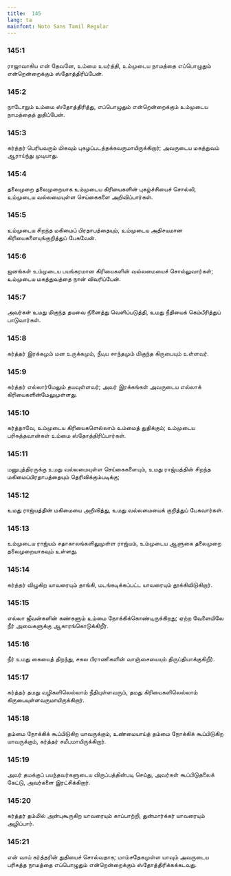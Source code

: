 ```yaml
---
title:  145
lang: ta
mainfont: Noto Sans Tamil Regular
---
```


###  145:1

ராஜாவாகிய என் தேவனே, உம்மை உயர்த்தி, உம்முடைய நாமத்தை எப்பொழுதும் என்றென்றைக்கும் ஸ்தோத்திரிப்பேன்.

###  145:2

நாடோறும் உம்மை ஸ்தோத்திரித்து, எப்பொழுதும் என்றென்றைக்கும் உம்முடைய நாமத்தைத் துதிப்பேன்.

###  145:3

கர்த்தர் பெரியவரும் மிகவும் புகழப்படத்தக்கவருமாயிருக்கிறார்; அவருடைய மகத்துவம் ஆராய்ந்து முடியாது.

###  145:4

தலைமுறை தலைமுறையாக உம்முடைய கிரியைகளின் புகழ்ச்சியைச் சொல்லி, உம்முடைய வல்லமையுள்ள செய்கைகளை அறிவிப்பார்கள்.

###  145:5

உம்முடைய சிறந்த மகிமைப் பிரதாபத்தையும், உம்முடைய அதிசயமான கிரியைகளையுங்குறித்துப் பேசுவேன்.

###  145:6

ஜனங்கள் உம்முடைய பயங்கரமான கிரியைகளின் வல்லமையைச் சொல்லுவார்கள்; உம்முடைய மகத்துவத்தை நான் விவரிப்பேன்.

###  145:7

அவர்கள் உமது மிகுந்த தயவை நினைத்து வெளிப்படுத்தி, உமது நீதியைக் கெம்பீரித்துப் பாடுவார்கள்.

###  145:8

கர்த்தர் இரக்கமும் மன உருக்கமும், நீடிய சாந்தமும் மிகுந்த கிருபையும் உள்ளவர்.

###  145:9

கர்த்தர் எல்லார்மேலும் தயவுள்ளவர்; அவர் இரக்கங்கள் அவருடைய எல்லாக் கிரியைகளின்மேலுமுள்ளது.

###  145:10

கர்த்தாவே, உம்முடைய கிரியைகளெல்லாம் உம்மைத் துதிக்கும்; உம்முடைய பரிசுத்தவான்கள் உம்மை ஸ்தோத்திரிப்பார்கள்.

###  145:11

மனுபுத்திரருக்கு உமது வல்லமையுள்ள செய்கைகளையும், உமது ராஜ்யத்தின் சிறந்த மகிமைப்பிரதாபத்தையும் தெரிவிக்கும்படிக்கு;

###  145:12

உமது ராஜ்யத்தின் மகிமையை அறிவித்து, உமது வல்லமையைக் குறித்துப் பேசுவார்கள்.

###  145:13

உம்முடைய ராஜ்யம் சதாகாலங்களிலுமுள்ள ராஜ்யம், உம்முடைய ஆளுகை தலைமுறை தலைமுறையாகவும் உள்ளது.

###  145:14

கர்த்தர் விழுகிற யாவரையும் தாங்கி, மடங்கடிக்கப்பட்ட யாவரையும் தூக்கிவிடுகிறார்.

###  145:15

எல்லா ஜீவன்களின் கண்களும் உம்மை நோக்கிக்கொண்டிருக்கிறது; ஏற்ற வேளையிலே நீர் அவைகளுக்கு ஆகாரங்கொடுக்கிறீர்.

###  145:16

நீர் உமது கையைத் திறந்து, சகல பிராணிகளின் வாஞ்சையையும் திருப்தியாக்குகிறீர்.

###  145:17

கர்த்தர் தமது வழிகளிலெல்லாம் நீதியுள்ளவரும், தமது கிரியைகளிலெல்லாம் கிருபையுள்ளவருமாயிருக்கிறார்.

###  145:18

தம்மை நோக்கிக் கூப்பிடுகிற யாவருக்கும், உண்மையாய்த் தம்மை நோக்கிக் கூப்பிடுகிற யாவருக்கும், கர்த்தர் சமீபமாயிருக்கிறார்.

###  145:19

அவர் தமக்குப் பயந்தவர்களுடைய விருப்பத்தின்படி செய்து, அவர்கள் கூப்பிடுதலைக் கேட்டு, அவர்களை இரட்சிக்கிறார்.

###  145:20

கர்த்தர் தம்மில் அன்புகூருகிற யாவரையும் காப்பாற்றி, துன்மார்க்கர் யாவரையும் அழிப்பார்.

###  145:21

என் வாய் கர்த்தரின் துதியைச் சொல்வதாக; மாம்சதேகமுள்ள யாவும் அவருடைய பரிசுத்த நாமத்தை எப்பொழுதும் என்றென்றைக்கும் ஸ்தோத்திரிக்கக்கடவது.

